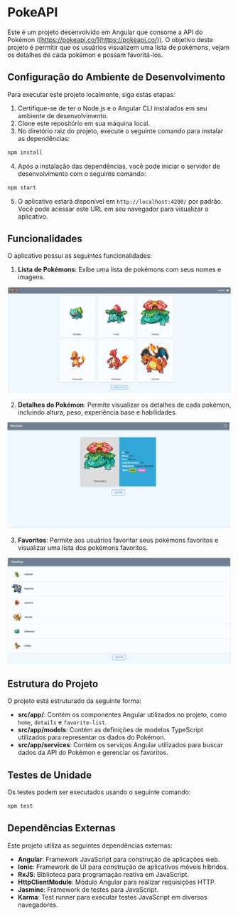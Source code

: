 # PokeAPI

Este é um projeto desenvolvido em Angular que consome a API do Pokémon ([https://pokeapi.co/](https://pokeapi.co/)). O objetivo deste projeto é permitir que os usuários visualizem uma lista de pokémons, vejam os detalhes de cada pokémon e possam favoritá-los.

## Configuração do Ambiente de Desenvolvimento

Para executar este projeto localmente, siga estas etapas:

1. Certifique-se de ter o Node.js e o Angular CLI instalados em seu ambiente de desenvolvimento.
2. Clone este repositório em sua máquina local.
3. No diretório raiz do projeto, execute o seguinte comando para instalar as dependências:

```bash
npm install
```

4. Após a instalação das dependências, você pode iniciar o servidor de desenvolvimento com o seguinte comando:

```bash
npm start
```

5. O aplicativo estará disponível em `http://localhost:4200/` por padrão. Você pode acessar este URL em seu navegador para visualizar o aplicativo.

## Funcionalidades

O aplicativo possui as seguintes funcionalidades:

1. **Lista de Pokémons**: Exibe uma lista de pokémons com seus nomes e imagens.

![Lista de Pokémons](screenshots/homePrint.png)


2. **Detalhes do Pokémon**: Permite visualizar os detalhes de cada pokémon, incluindo altura, peso, experiência base e habilidades.

![Detalhes do Pokémon](screenshots/detailsPrint.png)

3. **Favoritos**: Permite aos usuários favoritar seus pokémons favoritos e visualizar uma lista dos pokémons favoritos.

![Lista de Favoritos](screenshots/favoritePrint.png)


## Estrutura do Projeto

O projeto está estruturado da seguinte forma:

- **src/app/**: Contém os componentes Angular utilizados no projeto, como `home`, `details` e `favorite-list`.
- **src/app/models**: Contém as definições de modelos TypeScript utilizados para representar os dados do Pokémon.
- **src/app/services**: Contém os serviços Angular utilizados para buscar dados da API do Pokémon e gerenciar os favoritos.

## Testes de Unidade

Os testes podem ser executados usando o seguinte comando:

```bash
npm test
```

## Dependências Externas

Este projeto utiliza as seguintes dependências externas:

- **Angular**: Framework JavaScript para construção de aplicações web.
- **Ionic**: Framework de UI para construção de aplicativos móveis híbridos.
- **RxJS**: Biblioteca para programação reativa em JavaScript.
- **HttpClientModule**: Módulo Angular para realizar requisições HTTP.
- **Jasmine**: Framework de testes para JavaScript.
- **Karma**: Test runner para executar testes JavaScript em diversos navegadores.